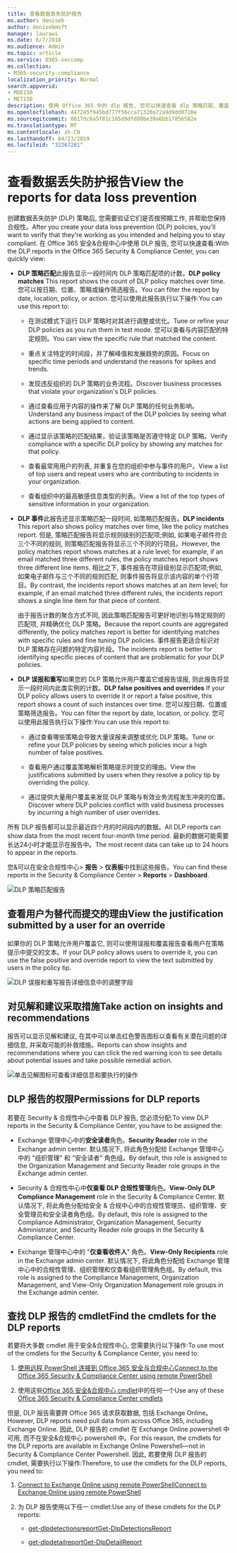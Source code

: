 ```yaml
---
title: 查看数据丢失防护报告
ms.author: deniseb
author: denisebmsft
manager: laurawi
ms.date: 6/7/2018
ms.audience: Admin
ms.topic: article
ms.service: O365-seccomp
ms.collection:
- M365-security-compliance
localization_priority: Normal
search.appverid:
- MOE150
- MET150
description: 使用 Office 365 中的 dlp 报告, 您可以快速查看 dlp 策略匹配、覆盖或误报的数量;查看它们是按时间趋势上升还是下降;以不同的方式筛选报表;并在图表上的某一行上选择一个点, 以查看其他详细信息。
ms.openlocfilehash: 447245f945bd777f56cca71320a72a9d9dd8720e
ms.sourcegitcommit: 0017dc6a5f81c165d9dfd88be39a6bb17856582e
ms.translationtype: MT
ms.contentlocale: zh-CN
ms.lasthandoff: 04/23/2019
ms.locfileid: "32267281"
---
```

# <a name="view-the-reports-for-data-loss-prevention"></a><span data-ttu-id="49a62-103">查看数据丢失防护报告</span><span class="sxs-lookup"><span data-stu-id="49a62-103">View the reports for data loss prevention</span></span>

<span data-ttu-id="49a62-104">创建数据丢失防护 (DLP) 策略后, 您需要验证它们是否按预期工作, 并帮助您保持合规性。</span><span class="sxs-lookup"><span data-stu-id="49a62-104">After you create your data loss prevention (DLP) policies, you'll want to verify that they're working as you intended and helping you to stay compliant.</span></span> <span data-ttu-id="49a62-105">在 Office 365 安全&amp;合规中心中使用 DLP 报告, 您可以快速查看:</span><span class="sxs-lookup"><span data-stu-id="49a62-105">With the DLP reports in the Office 365 Security &amp; Compliance Center, you can quickly view:</span></span>
  
- <span data-ttu-id="49a62-106">**DLP 策略匹配**此报告显示一段时间内 DLP 策略匹配项的计数。</span><span class="sxs-lookup"><span data-stu-id="49a62-106">**DLP policy matches** This report shows the count of DLP policy matches over time.</span></span> <span data-ttu-id="49a62-107">您可以按日期、位置、策略或操作筛选报告。</span><span class="sxs-lookup"><span data-stu-id="49a62-107">You can filter the report by date, location, policy, or action.</span></span> <span data-ttu-id="49a62-108">您可以使用此报告执行以下操作:</span><span class="sxs-lookup"><span data-stu-id="49a62-108">You can use this report to:</span></span> 
    
  - <span data-ttu-id="49a62-109">在测试模式下运行 DLP 策略时对其进行调整或优化。</span><span class="sxs-lookup"><span data-stu-id="49a62-109">Tune or refine your DLP policies as you run them in test mode.</span></span> <span data-ttu-id="49a62-110">您可以查看与内容匹配的特定规则。</span><span class="sxs-lookup"><span data-stu-id="49a62-110">You can view the specific rule that matched the content.</span></span>
    
  - <span data-ttu-id="49a62-111">重点关注特定的时间段，并了解峰值和发展趋势的原因。</span><span class="sxs-lookup"><span data-stu-id="49a62-111">Focus on specific time periods and understand the reasons for spikes and trends.</span></span>
    
  - <span data-ttu-id="49a62-112">发现违反组织的 DLP 策略的业务流程。</span><span class="sxs-lookup"><span data-stu-id="49a62-112">Discover business processes that violate your organization's DLP policies.</span></span>
    
  - <span data-ttu-id="49a62-113">通过查看应用于内容的操作来了解 DLP 策略的任何业务影响。</span><span class="sxs-lookup"><span data-stu-id="49a62-113">Understand any business impact of the DLP policies by seeing what actions are being applied to content.</span></span>
    
  - <span data-ttu-id="49a62-114">通过显示该策略的匹配结果，验证该策略是否遵守特定 DLP 策略。</span><span class="sxs-lookup"><span data-stu-id="49a62-114">Verify compliance with a specific DLP policy by showing any matches for that policy.</span></span>
    
  - <span data-ttu-id="49a62-115">查看最常用用户的列表, 并重复在您的组织中参与事件的用户。</span><span class="sxs-lookup"><span data-stu-id="49a62-115">View a list of top users and repeat users who are contributing to incidents in your organization.</span></span>
    
  - <span data-ttu-id="49a62-116">查看组织中的最高敏感信息类型的列表。</span><span class="sxs-lookup"><span data-stu-id="49a62-116">View a list of the top types of sensitive information in your organization.</span></span>
    
- <span data-ttu-id="49a62-117">**DLP 事件**此报告还显示策略匹配一段时间, 如策略匹配报告。</span><span class="sxs-lookup"><span data-stu-id="49a62-117">**DLP incidents** This report also shows policy matches over time, like the policy matches report.</span></span> <span data-ttu-id="49a62-118">但是, 策略匹配报告将显示规则级别的匹配项;例如, 如果电子邮件符合三个不同的规则, 则策略匹配报告将显示三个不同的行项目。</span><span class="sxs-lookup"><span data-stu-id="49a62-118">However, the policy matches report shows matches at a rule level; for example, if an email matched three different rules, the policy matches report shows three different line items.</span></span> <span data-ttu-id="49a62-119">相比之下, 事件报告在项目级别显示匹配项;例如, 如果电子邮件与三个不同的规则匹配, 则事件报告将显示该内容的单个行项目。</span><span class="sxs-lookup"><span data-stu-id="49a62-119">By contrast, the incidents report shows matches at an item level; for example, if an email matched three different rules, the incidents report shows a single line item for that piece of content.</span></span> 
    
  <span data-ttu-id="49a62-120">由于报告计数的聚合方式不同, 因此策略匹配报告可更好地识别与特定规则的匹配项, 并精确优化 DLP 策略。</span><span class="sxs-lookup"><span data-stu-id="49a62-120">Because the report counts are aggregated differently, the policy matches report is better for identifying matches with specific rules and fine tuning DLP policies.</span></span> <span data-ttu-id="49a62-121">事件报告更适合标识对 DLP 策略存在问题的特定内容片段。</span><span class="sxs-lookup"><span data-stu-id="49a62-121">The incidents report is better for identifying specific pieces of content that are problematic for your DLP policies.</span></span>
    
- <span data-ttu-id="49a62-122">**DLP 误报和重写**如果您的 DLP 策略允许用户覆盖它或报告误报, 则此报告将显示一段时间内此类实例的计数。</span><span class="sxs-lookup"><span data-stu-id="49a62-122">**DLP false positives and overrides** If your DLP policy allows users to override it or report a false positive, this report shows a count of such instances over time.</span></span> <span data-ttu-id="49a62-123">您可以按日期、位置或策略筛选报告。</span><span class="sxs-lookup"><span data-stu-id="49a62-123">You can filter the report by date, location, or policy.</span></span> <span data-ttu-id="49a62-124">您可以使用此报告执行以下操作:</span><span class="sxs-lookup"><span data-stu-id="49a62-124">You can use this report to:</span></span> 
    
  - <span data-ttu-id="49a62-125">通过查看哪些策略会导致大量误报来调整或优化 DLP 策略。</span><span class="sxs-lookup"><span data-stu-id="49a62-125">Tune or refine your DLP policies by seeing which policies incur a high number of false positives.</span></span>
    
  - <span data-ttu-id="49a62-126">查看用户通过覆盖策略解析策略提示时提交的理由。</span><span class="sxs-lookup"><span data-stu-id="49a62-126">View the justifications submitted by users when they resolve a policy tip by overriding the policy.</span></span>
    
  - <span data-ttu-id="49a62-127">通过提供大量用户覆盖来发现 DLP 策略与有效业务流程发生冲突的位置。</span><span class="sxs-lookup"><span data-stu-id="49a62-127">Discover where DLP policies conflict with valid business processes by incurring a high number of user overrides.</span></span>
    
<span data-ttu-id="49a62-128">所有 DLP 报告都可以显示最近四个月的时间段内的数据。</span><span class="sxs-lookup"><span data-stu-id="49a62-128">All DLP reports can show data from the most recent four-month time period.</span></span> <span data-ttu-id="49a62-129">最新的数据可能需要长达24小时才能显示在报告中。</span><span class="sxs-lookup"><span data-stu-id="49a62-129">The most recent data can take up to 24 hours to appear in the reports.</span></span>
  
<span data-ttu-id="49a62-130">您&amp;可以在安全合规性中心\> **报告** \> **仪表板**中找到这些报告。</span><span class="sxs-lookup"><span data-stu-id="49a62-130">You can find these reports in the Security &amp; Compliance Center \> **Reports** \> **Dashboard**.</span></span>
  
![DLP 策略匹配报告](media/117d20c9-d379-403f-ad68-1f5cd6c4e5cf.png)
  
## <a name="view-the-justification-submitted-by-a-user-for-an-override"></a><span data-ttu-id="49a62-132">查看用户为替代而提交的理由</span><span class="sxs-lookup"><span data-stu-id="49a62-132">View the justification submitted by a user for an override</span></span>

<span data-ttu-id="49a62-133">如果你的 DLP 策略允许用户覆盖它, 则可以使用误报和覆盖报告查看用户在策略提示中提交的文本。</span><span class="sxs-lookup"><span data-stu-id="49a62-133">If your DLP policy allows users to override it, you can use the false positive and override report to view the text submitted by users in the policy tip.</span></span>
  
![DLP 误报和重写报告详细信息中的调整字段](media/e11e3126-026d-4e77-a16d-74a0686d1fa3.png)
  
## <a name="take-action-on-insights-and-recommendations"></a><span data-ttu-id="49a62-135">对见解和建议采取措施</span><span class="sxs-lookup"><span data-stu-id="49a62-135">Take action on insights and recommendations</span></span>

<span data-ttu-id="49a62-136">报告可以显示见解和建议, 在其中可以单击红色警告图标以查看有关潜在问题的详细信息, 并采取可能的补救措施。</span><span class="sxs-lookup"><span data-stu-id="49a62-136">Reports can show insights and recommendations where you can click the red warning icon to see details about potential issues and take possible remedial action.</span></span>
  
![单击见解图标可查看详细信息和要执行的操作](media/51782036-7299-4960-8175-75c2b1637159.png)
  
## <a name="permissions-for-dlp-reports"></a><span data-ttu-id="49a62-138">DLP 报告的权限</span><span class="sxs-lookup"><span data-stu-id="49a62-138">Permissions for DLP reports</span></span>

<span data-ttu-id="49a62-139">若要在 Security & 合规性中心中查看 DLP 报告, 您必须分配:</span><span class="sxs-lookup"><span data-stu-id="49a62-139">To view DLP reports in the Security & Compliance Center, you have to be assigned the:</span></span>

- <span data-ttu-id="49a62-140">Exchange 管理中心中的**安全读者**角色。</span><span class="sxs-lookup"><span data-stu-id="49a62-140">**Security Reader** role in the Exchange admin center.</span></span> <span data-ttu-id="49a62-141">默认情况下, 将此角色分配给 Exchange 管理中心中的 "组织管理" 和 "安全读者" 角色组。</span><span class="sxs-lookup"><span data-stu-id="49a62-141">By default, this role is assigned to the Organization Management and Security Reader role groups in the Exchange admin center.</span></span>

- <span data-ttu-id="49a62-142">Security & 合规性中心中**仅查看 DLP 合规性管理**角色。</span><span class="sxs-lookup"><span data-stu-id="49a62-142">**View-Only DLP Compliance Management** role in the Security & Compliance Center.</span></span> <span data-ttu-id="49a62-143">默认情况下, 将此角色分配给安全 & 合规中心中的合规性管理员、组织管理、安全管理员和安全读者角色组。</span><span class="sxs-lookup"><span data-stu-id="49a62-143">By default, this role is assigned to the Compliance Administrator, Organization Management, Security Administrator, and Security Reader role groups in the Security & Compliance Center.</span></span>

- <span data-ttu-id="49a62-144">Exchange 管理中心中的 "**仅查看收件人**" 角色。</span><span class="sxs-lookup"><span data-stu-id="49a62-144">**View-Only Recipients** role in the Exchange admin center.</span></span> <span data-ttu-id="49a62-145">默认情况下, 将此角色分配给 Exchange 管理中心中的合规性管理、组织管理和仅查看组织管理角色组。</span><span class="sxs-lookup"><span data-stu-id="49a62-145">By default, this role is assigned to the Compliance Management, Organization Management, and View-Only Organization Management role groups in the Exchange admin center.</span></span>

## <a name="find-the-cmdlets-for-the-dlp-reports"></a><span data-ttu-id="49a62-146">查找 DLP 报告的 cmdlet</span><span class="sxs-lookup"><span data-stu-id="49a62-146">Find the cmdlets for the DLP reports</span></span>

<span data-ttu-id="49a62-147">若要将大多数 cmdlet 用于安全&amp;合规性中心, 您需要执行以下操作:</span><span class="sxs-lookup"><span data-stu-id="49a62-147">To use most of the cmdlets for the Security &amp; Compliance Center, you need to:</span></span>
  
1. [<span data-ttu-id="49a62-148">使用远程 PowerShell 连接到 Office 365 安全与合规中心</span><span class="sxs-lookup"><span data-stu-id="49a62-148">Connect to the Office 365 Security &amp; Compliance Center using remote PowerShell</span></span>](http://go.microsoft.com/fwlink/?LinkID=799771&amp;clcid=0x409)
    
2. <span data-ttu-id="49a62-149">使用这些[Office 365 安全&amp;合规中心 cmdlet](http://go.microsoft.com/fwlink/?LinkID=799772&amp;clcid=0x409)中的任何一个</span><span class="sxs-lookup"><span data-stu-id="49a62-149">Use any of these [Office 365 Security &amp; Compliance Center cmdlets](http://go.microsoft.com/fwlink/?LinkID=799772&amp;clcid=0x409)</span></span>
    
<span data-ttu-id="49a62-150">但是, DLP 报告需要跨 Office 365 请求获取数据, 包括 Exchange Online。</span><span class="sxs-lookup"><span data-stu-id="49a62-150">However, DLP reports need pull data from across Office 365, including Exchange Online.</span></span> <span data-ttu-id="49a62-151">因此, DLP 报告的 cmdlet 在 Exchange Online powershell 中可用, 而不在安全&amp;合规中心 powershell 中。</span><span class="sxs-lookup"><span data-stu-id="49a62-151">For this reason, the cmdlets for the DLP reports are available in Exchange Online Powershell—not in Security &amp; Compliance Center Powershell.</span></span> <span data-ttu-id="49a62-152">因此, 若要使用 DLP 报告的 cmdlet, 需要执行以下操作:</span><span class="sxs-lookup"><span data-stu-id="49a62-152">Therefore, to use the cmdlets for the DLP reports, you need to:</span></span>
  
1. [<span data-ttu-id="49a62-153">Connect to Exchange Online using remote PowerShell</span><span class="sxs-lookup"><span data-stu-id="49a62-153">Connect to Exchange Online using remote PowerShell</span></span>](http://go.microsoft.com/fwlink/?LinkID=799773&amp;clcid=0x409)
    
2. <span data-ttu-id="49a62-154">为 DLP 报告使用以下任一 cmdlet:</span><span class="sxs-lookup"><span data-stu-id="49a62-154">Use any of these cmdlets for the DLP reports:</span></span>
    
      - [<span data-ttu-id="49a62-155">get-dlpdetectionsreport</span><span class="sxs-lookup"><span data-stu-id="49a62-155">Get-DlpDetectionsReport</span></span>](http://go.microsoft.com/fwlink/?LinkID=799774&amp;clcid=0x409)
    
      - [<span data-ttu-id="49a62-156">get-dlpdetailreport</span><span class="sxs-lookup"><span data-stu-id="49a62-156">Get-DlpDetailReport</span></span>](http://go.microsoft.com/fwlink/?LinkID=799775&amp;clcid=0x409)
    

